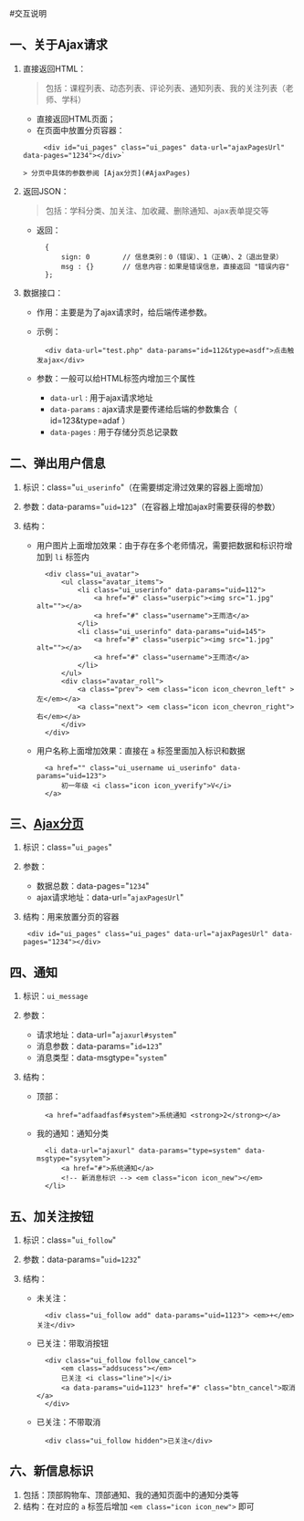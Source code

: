 #交互说明

## 一、关于Ajax请求

1. 直接返回HTML：

    > 包括：课程列表、动态列表、评论列表、通知列表、我的关注列表（老师、学科）

    - 直接返回HTML页面；
    - 在页面中放置分页容器：
    <!-- `<input type="hidden" class="data_pages" data-pages="25" />` -->
    
            <div id="ui_pages" class="ui_pages" data-url="ajaxPagesUrl" data-pages="1234"></div>`
            
       > 分页中具体的参数参阅 [Ajax分页](#AjaxPages)
    
2. 返回JSON：
    
    > 包括：学科分类、加关注、加收藏、删除通知、ajax表单提交等
    
    - 返回：

            {
                sign: 0        // 信息类别：0（错误）、1（正确）、2（退出登录）
                msg : {}       // 信息内容：如果是错误信息，直接返回 "错误内容"
            };

3. 数据接口：

    - 作用：主要是为了ajax请求时，给后端传递参数。
    - 示例：
    
            <div data-url="test.php" data-params="id=112&type=asdf">点击触发ajax</div>

    - 参数：一般可以给HTML标签内增加三个属性

        * `data-url`    : 用于ajax请求地址
        * `data-params` : ajax请求是要传递给后端的参数集合（ id=123&type=adaf ）
        * `data-pages`  : 用于存储分页总记录数






## 二、弹出用户信息

1. 标识：class="`ui_userinfo`"（在需要绑定滑过效果的容器上面增加）
2. 参数：data-params="`uid=123`"（在容器上增加ajax时需要获得的参数）
3. 结构：

    - 用户图片上面增加效果：由于存在多个老师情况，需要把数据和标识符增加到 `li` 标签内
    
            <div class="ui_avatar">	
		    	<ul class="avatar_items">
			    	<li class="ui_userinfo" data-params="uid=112">
				    	<a href="#" class="userpic"><img src="1.jpg" alt=""></a>
					    <a href="#" class="username">王雨洁</a>
    				</li>
	    			<li class="ui_userinfo" data-params="uid=145">
		    			<a href="#" class="userpic"><img src="1.jpg" alt=""></a>
			    		<a href="#" class="username">王雨洁</a>
				    </li>
    			</ul>
	    		<div class="avatar_roll">
    	    		<a class="prev"> <em class="icon icon_chevron_left" >左</em></a>
			        <a class="next"> <em class="icon icon_chevron_right">右</em></a>
    			</div>					
            </div>
			
    - 用户名称上面增加效果：直接在 `a` 标签里面加入标识和数据
	
	        <a href="" class="ui_username ui_userinfo" data-params="uid=123">
    	    	初一年级 <i class="icon icon_yverify">V</i>
    		</a>
			
			
## 三、[Ajax分页](id:AjaxPages)
1. 标识：class="`ui_pages`"
2. 参数：
    - 数据总数：data-pages="`1234`" 
    - ajax请求地址：data-url="`ajaxPagesUrl`"
    
3. 结构：用来放置分页的容器

        <div id="ui_pages" class="ui_pages" data-url="ajaxPagesUrl" data-pages="1234"></div>

## 四、通知

1. 标识：`ui_message`
2. 参数：

    - 请求地址：data-url="`ajaxurl#system`" 
    - 消息参数：data-params="`id=123`" 
    - 消息类型：data-msgtype="`system`"

3. 结构：
    
    - 顶部：

            <a href="adfaadfasf#system">系统通知 <strong>2</strong></a> 
            
    - 我的通知：通知分类
    
            <li data-url="ajaxurl" data-params="type=system" data-msgtype="sysytem">
                <a href="#">系统通知</a>
                <!-- 新消息标识 --> <em class="icon icon_new"></em>
		    </li>


## 五、加关注按钮

1. 标识：class="`ui_follow`"
2. 参数：data-params="`uid=1232`"
3. 结构：
    
    - 未关注：
    
            <div class="ui_follow add" data-params="uid=1123"> <em>+</em>关注</div>
          
    - 已关注：带取消按钮
    
            <div class="ui_follow follow_cancel"> 
                <em class="addsucess"></em>
				已关注 <i class="line">|</i>
				<a data-params="uid=1123" href="#" class="btn_cancel">取消</a>
		    </div>
		    
    - 已关注：不带取消
    
            <div class="ui_follow hidden">已关注</div>




## 六、新信息标识

1. 包括：顶部购物车、顶部通知、我的通知页面中的通知分类等
2. 结构：在对应的 `a` 标签后增加 `<em class="icon icon_new">` 即可